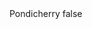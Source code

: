 <?xml version="1.0" encoding="UTF-8"?>
<CustomMetadata xmlns="http://soap.sforce.com/2006/04/metadata">
    <label>Pondicherry</label>
    <protected>false</protected>
</CustomMetadata>
